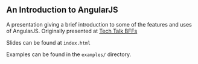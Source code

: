 An Introduction to AngularJS
----------------------------

A presentation giving a brief introduction to some of the features and uses of AngularJS. Originally presented at [Tech Talk BFFs](http://www.eventbrite.com/e/tech-talk-bffs-a-cloudspacetechrangers-collaboration-tickets-11192524141)


Slides can be found at `index.html`

Examples can be found in the `examples/` directory.
